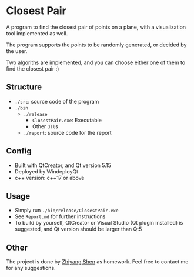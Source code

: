 # Closest Pair

A program to find the closest pair of points on a plane, with a visualization tool implemented as well.

The program supports the points to be randomly generated, or decided by the user.

Two algoriths are implemented, and you can choose either one of them to find the closest pair :)

## Structure

* `./src`: source code of the program
* `./bin`
  * `./release`
    * `ClosestPair.exe`: Executable
    * Other `dll`s
  * `./report`: source code for the report

## Config

* Built with QtCreator, and Qt version 5.15
* Deployed by WindeployQt
* c++ version: c++17 or above

## Usage

* Simply run `./bin/release/ClosestPair.exe`
* See `Report.md` for further instructions
* To build by yourself, QtCreator or Visual Studio (Qt plugin installed) is suggested, and Qt version should be larger than Qt5

## Other

The project is done by [Zhiyang Shen](https://github.com/shenzhiy21) as homework. Feel free to contact me for any suggestions.

